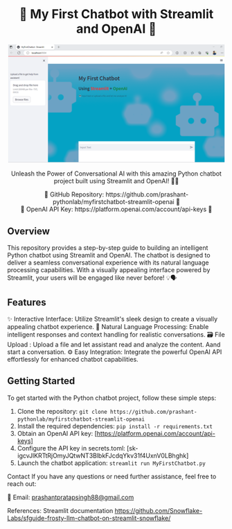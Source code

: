 <h1 align="center">🤖 My First Chatbot with Streamlit and OpenAI 🤖</h1>

<p align="center">
  <img src="output.png" alt="Chatbot Preview" width="500">
</p>

<p align="center">
  Unleash the Power of Conversational AI with this amazing Python chatbot project built using Streamlit and OpenAI! 💬🚀
</p>

<p align="center">
  🌟 GitHub Repository: https://github.com/prashant-pythonlab/myfirstchatbot-streamlit-openai 🌟<br>
  🔐 OpenAI API Key: https://platform.openai.com/account/api-keys 🔐
</p>

## Overview

This repository provides a step-by-step guide to building an intelligent Python chatbot using Streamlit and OpenAI. The chatbot is designed to deliver a seamless conversational experience with its natural language processing capabilities. With a visually appealing interface powered by Streamlit, your users will be engaged like never before! 💡🗣️

## Features

✨ Interactive Interface: Utilize Streamlit's sleek design to create a visually appealing chatbot experience.
🧠 Natural Language Processing: Enable intelligent responses and context handling for realistic conversations.
🗃️ File Upload : Upload a file and let assistant read and analyze the content. Aand start a conversation.
⚙️ Easy Integration: Integrate the powerful OpenAI API effortlessly for enhanced chatbot capabilities.

## Getting Started

To get started with the Python chatbot project, follow these simple steps:

1. Clone the repository: `git clone https://github.com/prashant-pythonlab/myfirstchatbot-streamlit-openai`
2. Install the required dependencies: `pip install -r requirements.txt`
3. Obtain an OpenAI API key: [https://platform.openai.com/account/api-keys]
4. Configure the API key in secrets.toml: [sk-igcvJlKRTtRjOmyJQtwNT3BlbkFJcdqYkv31f4UxnV0LBhghk]
5. Launch the chatbot application: `streamlit run MyFirstChatbot.py`


Contact
If you have any questions or need further assistance, feel free to reach out:

📧 Email: prashantpratapsingh88@gmail.com

References: Streamlit documentation
https://github.com/Snowflake-Labs/sfguide-frosty-llm-chatbot-on-streamlit-snowflake/



